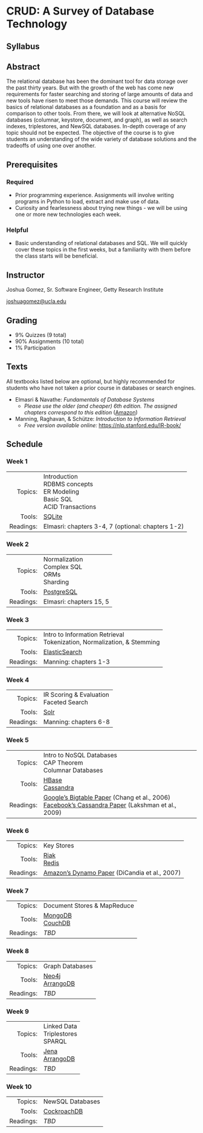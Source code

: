 ﻿# CRUD: A Survey of Database Technology

## Syllabus

## Abstract
The relational database has been the dominant tool for data storage over the past thirty years. But with the growth of the web has come new requirements for faster searching and storing of large amounts of data and new tools have risen to meet those demands. This course will review the basics of relational databases as a foundation and as a basis for comparison to other tools. From there, we will look at alternative NoSQL databases (columnar, keystore, document, and graph), as well as search indexes, triplestores, and NewSQL databases. In-depth coverage of any topic should not be expected. The objective of the course is to give students an understanding of the wide variety of database solutions and the tradeoffs of using one over another.

## Prerequisites

### Required
- Prior programming experience. Assignments will involve writing programs in Python to load, extract and make use of data.
- Curiosity and fearlessness about trying new things - we will be using one or more new technologies each week.

### Helpful
- Basic understanding of relational databases and SQL. We will quickly cover these topics in the first weeks, but a familiarity with them before the class starts will be beneficial.

## Instructor
Joshua Gomez, Sr. Software Engineer, Getty Research Institute

joshuagomez@ucla.edu

## Grading
- 9% Quizzes (9 total)
- 90% Assignments (10 total)
- 1% Participation

## Texts
All textbooks listed below are optional, but highly recommended for students who have not taken a prior course in databases or search engines.
- Elmasri & Navathe: *Fundamentals of Database Systems*
	- *Please use the older (and cheaper) 6th edition. The assigned chapters correspond to this edition* ([Amazon](https://www.amazon.com/Fundamentals-Database-Systems-Ramez-Elmasri/dp/0136086209/))
- Manning, Raghavan, & Schütze: *Introduction to Information Retrieval*
	- *Free version available online:* https://nlp.stanford.edu/IR-book/

## Schedule

### Week 1
|  |  |
|--:|--|
|Topics:|Introduction<br/>RDBMS concepts<br/>ER Modeling<br/>Basic SQL<br/>ACID Transactions|
| Tools:|[SQLite](https://sqlite.org/docs.html)  |
|  Readings:|Elmasri: chapters 3-4, 7 (optional: chapters 1-2)  |

### Week 2
|  |  |
|--:|--|
|Topics:|Normalization<br/>Complex SQL<br/>ORMs<br/>Sharding<br/>|
| Tools:|[PostgreSQL](https://www.postgresql.org/docs/10/static/index.html)  |
|  Readings:|Elmasri: chapters 15, 5|

### Week 3
|  |  |
|--:|--|
|Topics:|Intro to Information Retrieval<br/>Tokenization, Normalization, & Stemming|
| Tools:|[ElasticSearch](https://www.elastic.co/guide/en/elasticsearch/reference/current/index.html)  |
|  Readings:|Manning: chapters 1-3|

### Week 4
|  |  |
|--:|--|
|Topics:|IR Scoring & Evaluation<br/>Faceted Search|
| Tools:|[Solr](https://lucene.apache.org/solr/resources.html)|
|  Readings:|Manning: chapters 6-8|

### Week 5
|  |  |
|--:|--|
|Topics:|Intro to NoSQL Databases<br/>CAP Theorem<br/>Columnar Databases|
| Tools:|[HBase](https://lucene.apache.org/solr/resources.html)<br/>[Cassandra](https://cassandra.apache.org/)|
|  Readings:|[Google’s Bigtable Paper](https://research.google.com/archive/bigtable.html) (Chang et al., 2006)<br/>[Facebook’s Cassandra Paper](https://www.cs.cornell.edu/projects/ladis2009/papers/lakshman-ladis2009.pdf) (Lakshman et al., 2009)|

### Week 6
|  |  |
|--:|--|
|Topics:|Key Stores|
| Tools:|[Riak](http://basho.com/products/#riak)<br/>[Redis](http://redis.io/)|
|  Readings:|[Amazon’s Dynamo Paper](https://www.allthingsdistributed.com/files/amazon-dynamo-sosp2007.pdf) (DiCandia et al., 2007)|

### Week 7
|  |  |
|--:|--|
|Topics:|Document Stores & MapReduce|
| Tools:|[MongoDB](https://www.mongodb.com/)<br/>[CouchDB](https://couchdb.apache.org/)|
|  Readings:|*TBD*|

### Week 8
|  |  |
|--:|--|
|Topics:|Graph Databases|
| Tools:|[Neo4j](https://neo4j.com/)<br/>[ArrangoDB](https://arangodb.com/)|
|  Readings:|*TBD*|

### Week 9
|  |  |
|--:|--|
|Topics:|Linked Data<br/>Triplestores<br/>SPARQL|
| Tools:|[Jena](http://jena.apache.org/)<br/>[ArrangoDB](https://virtuoso.openlinksw.com/)|
|  Readings:|*TBD*|

### Week 10
|  |  |
|--:|--|
|Topics:|NewSQL Databases|
| Tools:|[CockroachDB](https://www.cockroachlabs.com/install-getstarted/)|
|  Readings:|*TBD*|
